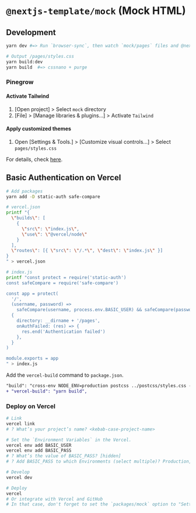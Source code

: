 # `@nextjs-template/mock` (Mock HTML)

## Development

```bash
yarn dev #=> Run `browser-sync`, then watch `mock/pages` files and @nextjs-template/postcss/styles.css

# Output /pages/styles.css
yarn build:dev
yarn build  #=> cssnano + purge
```

### Pinegrow

#### Activate Tailwind

1. [Open project] > Select `mock` directory
2. [File] > [Manage libraries & plugins...] > Activate `Tailwind`

#### Apply customized themes

1. Open [Settings & Tools.] > [Customize visual controls...] > Select `pages/styles.css`

For details, check [here](https://pinegrow.com/docs/tailwind/customized-themes/).

## Basic Authentication on Vercel

```bash
# Add packages
yarn add -D static-auth safe-compare
```

```bash
# vercel.json
printf "{
  \"builds\": [
    {
      \"src\": \"index.js\",
      \"use\": \"@vercel/node\"
    }
  ],
  \"routes\": [{ \"src\": \"/.*\", \"dest\": \"index.js\" }]
}
" > vercel.json

# index.js
printf "const protect = require('static-auth')
const safeCompare = require('safe-compare')

const app = protect(
  '/',
  (username, password) =>
    safeCompare(username, process.env.BASIC_USER) && safeCompare(password, process.env.BASIC_PASS),
  {
    directory: __dirname + '/pages',
    onAuthFailed: (res) => {
      res.end('Authentication failed')
    },
  }
)

module.exports = app
" > index.js
```

Add the `vercel-build` command to `package.json`.

```diff
"build": "cross-env NODE_ENV=production postcss ../postcss/styles.css -o pages/styles.css",
+ "vercel-build": "yarn build",
```

### Deploy on Vercel

```bash
# Link
vercel link
# ? What’s your project’s name? <kebab-case-project-name>

# Set the `Environment Variables` in the Vercel.
vercel env add BASIC_USER
vercel env add BASIC_PASS
# ? What’s the value of BASIC_PASS? [hidden]
# ? Add BASIC_PASS to which Environments (select multiple)? Production, Preview, Development

# Develop
vercel dev

# Deploy
vercel
# Or integrate with Vercel and GitHub
# In that case, don't forget to set the `packages/mock` option to "Settings > General > Root Directory" on Vercel
```
